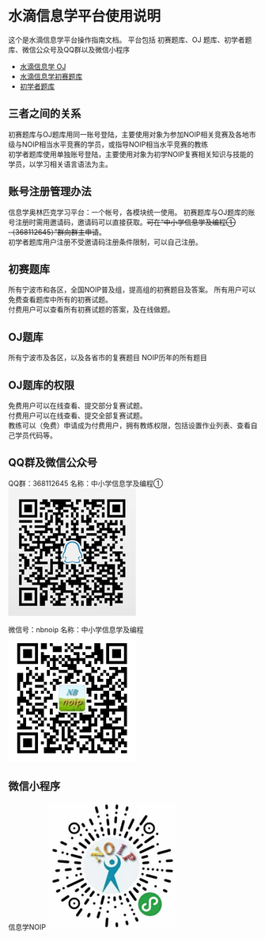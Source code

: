 # 水滴信息学平台使用说明

这个是水滴信息学平台操作指南文档。
平台包括 初赛题库、OJ 题库、初学者题库、微信公众号及QQ群以及微信小程序

* [水滴信息学 OJ ](http://oj.nbdp.net)
* [水滴信息学初赛题库](http://lib.nbdp.net)
* [初学者题库](http://begin.nbdp.net)


## 三者之间的关系

初赛题库与OJ题库用同一账号登陆，主要使用对象为参加NOIP相关竞赛及各地市级与NOIP相当水平竞赛的学员，或指导NOIP相当水平竞赛的教练  
初学者题库使用单独账号登陆，主要使用对象为初学NOIP复赛相关知识与技能的学员，以学习相关语言语法为主。

## 账号注册管理办法
信息学奥林匹克学习平台：一个帐号，各模块统一使用。
初赛题库与OJ题库的账号注册时需用邀请码，邀请码可以直接获取。~~可在“中小学信息学及编程①（368112645）”群向群主申请~~。  
初学者题库用户注册不受邀请码注册条件限制，可以自己注册。

## 初赛题库
所有宁波市和各区，全国NOIP普及组，提高组的初赛题目及答案。
所有用户可以免费查看题库中所有的初赛试题。  
付费用户可以查看所有初赛试题的答案，及在线做题。

## OJ题库
所有宁波市及各区，以及各省市的复赛题目
NOIP历年的所有题目

## OJ题库的权限
免费用户可以在线查看、提交部分复赛试题。  
付费用户可以在线查看、提交全部复赛试题。  
教练可以（免费）申请成为付费用户，拥有教练权限，包括设置作业列表、查看自己学员代码等。

## QQ群及微信公众号
QQ群：368112645
名称：中小学信息学及编程①
![](assets/qrcode-qq.jpg)

微信号：nbnoip
名称：中小学信息学及编程
![](assets/qrcode-wx.jpg)

## 微信小程序
信息学NOIP
![](assets/mini-program.jpg)



